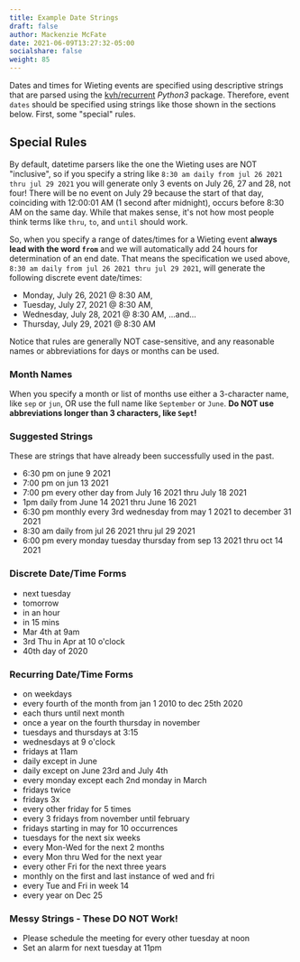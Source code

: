 ```yaml
---
title: Example Date Strings
draft: false
author: Mackenzie McFate
date: 2021-06-09T13:27:32-05:00
socialshare: false
weight: 85
---
```


Dates and times for Wieting events are specified using descriptive strings that are parsed using the [kvh/recurrent](https://github.com/kvh/recurrent#recurring-events) _Python3_ package.  Therefore, event `dates` should be specified using strings like those shown in the sections below.  First, some "special" rules.

## Special Rules

By default, datetime parsers like the one the Wieting uses are NOT "inclusive", so if you specify a string like `8:30 am daily from jul 26 2021 thru jul 29 2021` you will generate only 3 events on July 26, 27 and 28, not four! There will be no event on July 29 because the start of that day, coinciding with 12:00:01 AM (1 second after midnight), occurs before 8:30 AM on the same day.  While that makes sense, it's not how most people think terms like `thru`, `to`, and `until` should work.

So, when you specify a range of dates/times for a Wieting event **always lead with the word `from`** and we will automatically add 24 hours for determination of an end date.  That means the specification we used above, `8:30 am daily from jul 26 2021 thru jul 29 2021`, will generate the following discrete event date/times:

  - Monday, July 26, 2021 @ 8:30 AM,
  - Tuesday, July 27, 2021 @ 8:30 AM,
  - Wednesday, July 28, 2021 @ 8:30 AM, ...and...
  - Thursday, July 29, 2021 @ 8:30 AM

Notice that rules are generally NOT case-sensitive, and any reasonable names or abbreviations for days or months can be used.

### Month Names

When you specify a month or list of months use either a 3-character name, like `sep` or `jun`, OR use the full name like `September` or `June`.  **Do NOT use abbreviations longer than 3 characters, like `Sept`!**  

### Suggested Strings

These are strings that have already been successfully used in the past.

  - 6:30 pm on june 9 2021
  - 7:00 pm on jun 13 2021
  - 7:00 pm every other day from July 16 2021 thru July 18 2021
  - 1pm daily from June 14 2021 thru June 16 2021
  - 6:30 pm monthly every 3rd wednesday from may 1 2021 to december 31 2021
  - 8:30 am daily from jul 26 2021 thru jul 29 2021
  - 6:00 pm every monday tuesday thursday from sep 13 2021 thru oct 14 2021

### Discrete Date/Time Forms

  - next tuesday
  - tomorrow
  - in an hour
  - in 15 mins
  - Mar 4th at 9am
  - 3rd Thu in Apr at 10 o'clock
  - 40th day of 2020

### Recurring Date/Time Forms

  - on weekdays
  - every fourth of the month from jan 1 2010 to dec 25th 2020
  - each thurs until next month
  - once a year on the fourth thursday in november
  - tuesdays and thursdays at 3:15
  - wednesdays at 9 o'clock
  - fridays at 11am
  - daily except in June
  - daily except on June 23rd and July 4th
  - every monday except each 2nd monday in March
  - fridays twice
  - fridays 3x
  - every other friday for 5 times
  - every 3 fridays from november until february
  - fridays starting in may for 10 occurrences
  - tuesdays for the next six weeks
  - every Mon-Wed for the next 2 months
  - every Mon thru Wed for the next year
  - every other Fri for the next three years
  - monthly on the first and last instance of wed and fri
  - every Tue and Fri in week 14
  - every year on Dec 25

### Messy Strings - These DO NOT Work!

  - Please schedule the meeting for every other tuesday at noon
  - Set an alarm for next tuesday at 11pm
